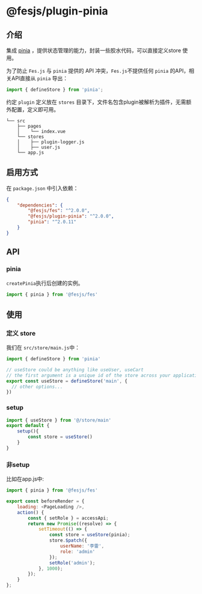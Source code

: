 # @fesjs/plugin-pinia

## 介绍
集成 [pinia](https://pinia.vuejs.org/) ，提供状态管理的能力，封装一些胶水代码，可以直接定义store 使用。


为了防止 `Fes.js` 与 `pinia` 提供的 API 冲突，`Fes.js`不提供任何 `pinia` 的API，相关API直接从 `pinia` 导出：
```js
import { defineStore } from 'pinia';
```

约定 `plugin` 定义放在 `stores` 目录下，文件名包含plugin被解析为插件，无需额外配置，定义即可用。
```
└── src
    ├── pages
    │    └── index.vue
    └── stores 
    │    ├── plugin-logger.js       
    │    ├── user.js
    └── app.js
```

## 启用方式
在 `package.json` 中引入依赖：
```json
{
    "dependencies": {
        "@fesjs/fes": "^2.0.0",
        "@fesjs/plugin-pinia": "^2.0.0",
        "pinia": "^2.0.11"
    }
}
```

## API

### pinia
`createPinia`执行后创建的实例。

```js
import { pinia } from '@fesjs/fes'
```

## 使用

### 定义 store
我们在 `src/store/main.js`中：
```js
import { defineStore } from 'pinia'

// useStore could be anything like useUser, useCart
// the first argument is a unique id of the store across your application
export const useStore = defineStore('main', {
  // other options...
})
```

### setup

```js
import { useStore } from '@/store/main'
export default {
    setup(){
        const store = useStore()
    }
}
```

### 非setup
比如在app.js中:
```js
import { pinia } from '@fesjs/fes'

export const beforeRender = {
    loading: <PageLoading />,
    action() {
        const { setRole } = accessApi;
        return new Promise((resolve) => {
            setTimeout(() => {
                const store = useStore(pinia);
                store.$patch({
                    userName: '李雷',
                    role: 'admin'
                });
                setRole('admin');
            }, 1000);
        });
    }
};
```